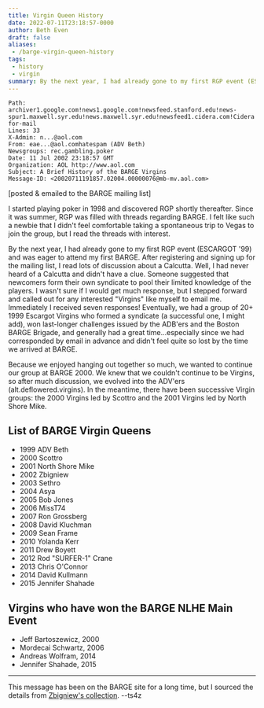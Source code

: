 ```yaml
---
title: Virgin Queen History
date: 2022-07-11T23:18:57-0000
author: Beth Even
draft: false
aliases:
 - /barge-virgin-queen-history
tags:
 - history
 - virgin
summary: By the next year, I had already gone to my first RGP event (ESCARGOT '99) and was eager to attend my first BARGE.
---
```


```
Path: archiver1.google.com!news1.google.com!newsfeed.stanford.edu!news-spur1.maxwell.syr.edu!news.maxwell.syr.edu!newsfeed1.cidera.com!Cidera!ngpeer.news.aol.com!audrey05.news.aol.com!not-for-mail
Lines: 33
X-Admin: n...@aol.com
From: eae...@aol.comhatespam (ADV Beth)
Newsgroups: rec.gambling.poker
Date: 11 Jul 2002 23:18:57 GMT
Organization: AOL http://www.aol.com
Subject: A Brief History of the BARGE Virgins
Message-ID: <20020711191857.02004.00000076@mb-mv.aol.com>
```

[posted & emailed to the BARGE mailing list]

I started playing poker in 1998 and discovered RGP shortly thereafter.  Since
it was summer, RGP was filled with threads regarding BARGE.  I felt like such a
newbie that I didn't feel comfortable taking a spontaneous trip to Vegas to
join the group, but I read the threads with interest.

By the next year, I had already gone to my first RGP event (ESCARGOT '99) and
was eager to attend my first BARGE.  <!--more--> After registering and signing up for the
mailing list, I read lots of discussion about a Calcutta.  Well, I had never
heard of a Calcutta and didn't have a clue.  Someone suggested that newcomers
form their own syndicate to pool their limited knowledge of the players.  I
wasn't sure if I would get much response, but I stepped forward and called out
for any interested &quot;Virgins&quot; like myself to email me.  Immediately I
received seven responses!  Eventually, we had a group of 20+ 1999 Escargot
Virgins who formed a syndicate (a successful one, I might add), won last-longer
challenges issued by the ADB'ers and the Boston BARGE Brigade, and generally
had a great time...especially since we had corresponded by email in advance and
didn't feel quite so lost by the time we arrived at BARGE.

Because we enjoyed hanging out together so much, we wanted to continue our
group at BARGE 2000.  We knew that we couldn't continue to be Virgins, so after
much discussion, we evolved into the ADV'ers (alt.deflowered.virgins).  In the
meantime, there have been successive Virgin groups: the 2000 Virgins led by
Scottro and the 2001 Virgins led by North Shore Mike.

## List of BARGE Virgin Queens

* 1999	ADV Beth
* 2000	Scottro
* 2001	North Shore Mike
* 2002	Zbigniew
* 2003	Sethro
* 2004	Asya
* 2005	Bob Jones
* 2006	MissT74
* 2007	Ron Grossberg
* 2008	David Kluchman
* 2009	Sean Frame
* 2010	Yolanda Kerr
* 2011	Drew Boyett
* 2012 Rod &quot;SURFER-1&quot; Crane
* 2013	Chris O'Connor
* 2014 David Kullmann
* 2015	Jennifer Shahade

## Virgins who have won the BARGE NLHE Main Event

* Jeff Bartoszewicz, 2000
* Mordecai Schwartz, 2006
* Andreas Wolfram, 2014
* Jennifer Shahade, 2015

-----

This message has been on the BARGE site for a long time, but I sourced the details from
[Zbigniew's collection](https://zbigniew.pyrzqxgl.com/bargevirginhistory.html). --ts4z
